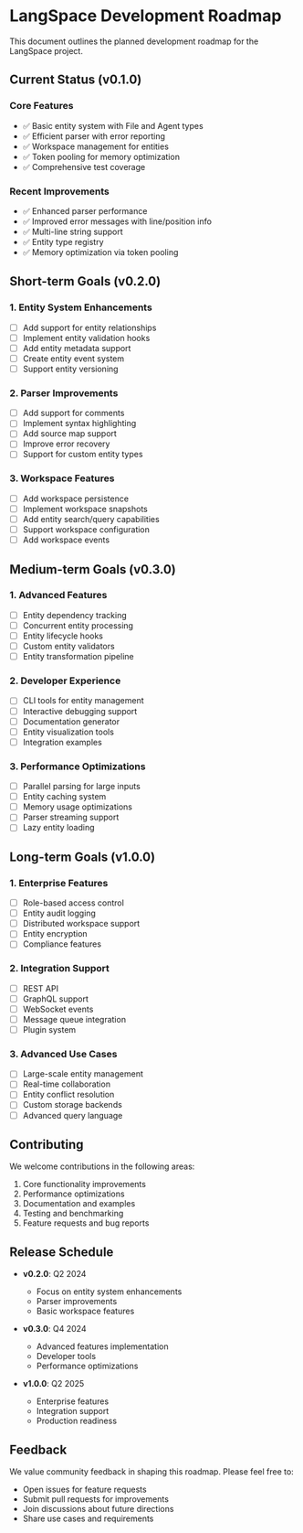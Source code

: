 # LangSpace Development Roadmap

This document outlines the planned development roadmap for the LangSpace project.

## Current Status (v0.1.0)

### Core Features
- ✅ Basic entity system with File and Agent types
- ✅ Efficient parser with error reporting
- ✅ Workspace management for entities
- ✅ Token pooling for memory optimization
- ✅ Comprehensive test coverage

### Recent Improvements
- ✅ Enhanced parser performance
- ✅ Improved error messages with line/position info
- ✅ Multi-line string support
- ✅ Entity type registry
- ✅ Memory optimization via token pooling

## Short-term Goals (v0.2.0)

### 1. Entity System Enhancements
- [ ] Add support for entity relationships
- [ ] Implement entity validation hooks
- [ ] Add entity metadata support
- [ ] Create entity event system
- [ ] Support entity versioning

### 2. Parser Improvements
- [ ] Add support for comments
- [ ] Implement syntax highlighting
- [ ] Add source map support
- [ ] Improve error recovery
- [ ] Support for custom entity types

### 3. Workspace Features
- [ ] Add workspace persistence
- [ ] Implement workspace snapshots
- [ ] Add entity search/query capabilities
- [ ] Support workspace configuration
- [ ] Add workspace events

## Medium-term Goals (v0.3.0)

### 1. Advanced Features
- [ ] Entity dependency tracking
- [ ] Concurrent entity processing
- [ ] Entity lifecycle hooks
- [ ] Custom entity validators
- [ ] Entity transformation pipeline

### 2. Developer Experience
- [ ] CLI tools for entity management
- [ ] Interactive debugging support
- [ ] Documentation generator
- [ ] Entity visualization tools
- [ ] Integration examples

### 3. Performance Optimizations
- [ ] Parallel parsing for large inputs
- [ ] Entity caching system
- [ ] Memory usage optimizations
- [ ] Parser streaming support
- [ ] Lazy entity loading

## Long-term Goals (v1.0.0)

### 1. Enterprise Features
- [ ] Role-based access control
- [ ] Entity audit logging
- [ ] Distributed workspace support
- [ ] Entity encryption
- [ ] Compliance features

### 2. Integration Support
- [ ] REST API
- [ ] GraphQL support
- [ ] WebSocket events
- [ ] Message queue integration
- [ ] Plugin system

### 3. Advanced Use Cases
- [ ] Large-scale entity management
- [ ] Real-time collaboration
- [ ] Entity conflict resolution
- [ ] Custom storage backends
- [ ] Advanced query language

## Contributing

We welcome contributions in the following areas:
1. Core functionality improvements
2. Performance optimizations
3. Documentation and examples
4. Testing and benchmarking
5. Feature requests and bug reports

## Release Schedule

- **v0.2.0**: Q2 2024
  - Focus on entity system enhancements
  - Parser improvements
  - Basic workspace features

- **v0.3.0**: Q4 2024
  - Advanced features implementation
  - Developer tools
  - Performance optimizations

- **v1.0.0**: Q2 2025
  - Enterprise features
  - Integration support
  - Production readiness

## Feedback

We value community feedback in shaping this roadmap. Please feel free to:
- Open issues for feature requests
- Submit pull requests for improvements
- Join discussions about future directions
- Share use cases and requirements
